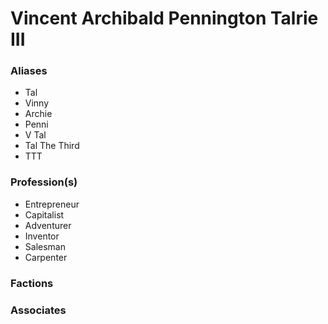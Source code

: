 # Vincent Archibald Pennington Talrie III

### Aliases
 - Tal
 - Vinny
 - Archie
 - Penni
 - V Tal
 - Tal The Third
 - TTT

### Profession(s)
 - Entrepreneur
 - Capitalist
 - Adventurer
 - Inventor
 - Salesman
 - Carpenter 

### Factions

### Associates